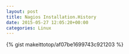 ```yaml
---
layout: post                                                                                                              
title: Nagios Installation.History                                                                                                                       
date: 2015-05-27 12:05:20+00:00                                                                                                                        
categories: Linux                                                                                                                
---                                                                                                                              
```


{% gist makeittotop/af07be1699743c921203 %}                                                                                                           

